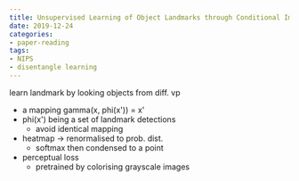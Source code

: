 ```yaml
---
title: Unsupervised Learning of Object Landmarks through Conditional Image Generation
date: 2019-12-24
categories:
- paper-reading
tags:
- NIPS
- disentangle learning
---
```


learn landmark by looking objects from diff. vp
- a mapping gamma(x, phi(x')) = x'
- phi(x') being a set of landmark detections
    - avoid identical mapping
- heatmap -> renormalised to prob. dist.
    - softmax then condensed to a point
- perceptual loss
    - pretrained by colorising grayscale images
